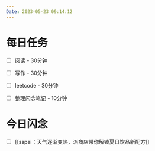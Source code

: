 ```yaml
---
Date: 2023-05-23 09:14:12
---
```


# 每日任务
- [ ] 阅读 - 30分钟
- [ ] 写作 - 30分钟
- [ ] leetcode - 30分钟
- [ ] 整理闪念笔记 - 10分钟


# 今日闪念
- [ ] [[sspai：天气逐渐变热，派商店带你解锁夏日饮品新配方]]



